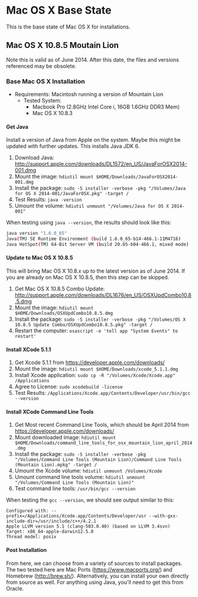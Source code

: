 # Mac OS X Base State

This is the base state of Mac OS X for installations.

## Mac OS X 10.8.5 Moutain Lion 

Note this is valid as of June 2014.  After this date, the files and versions referenced may be obsolete.

### Base Mac OS X Installation

* Requirements: Macintosh running a version of Mountain Lion
  * Tested System:
    * Macbook Pro (2.8GHz Intel Core i, 16GB 1.6GHz DDR3 Mem) 
    * Mac OS X 10.8.3

#### Get Java

Install a version of Java from Apple on the system.  Maybe this might be updated with further updates.  This installs Java JDK 6.

1. Download Java: http://support.apple.com/downloads/DL1572/en_US/JavaForOSX2014-001.dmg
2. Mount the image: ```hdiutil mount $HOME/Downloads/JavaForOSX2014-001.dmg```
3. Install the package: ```sudo -S installer -verbose -pkg "/Volumes/Java for OS X 2014-001/JavaForOSX.pkg" -target /```
4. Test Results: ```java -version```
5. Umount the volume: ```hdiutil unmount "/Volumes/Java for OS X 2014-001"```

When testing using ```java --version```, the results should look like this:
```bash
java version "1.6.0_65"
Java(TM) SE Runtime Environment (build 1.6.0_65-b14-466.1-11M4716)
Java HotSpot(TM) 64-Bit Server VM (build 20.65-b04-466.1, mixed mode)
```

#### Update to Mac OS X 10.8.5

This will bring Mac OS X 10.8.x up to the latest version as of June 2014.  If you are already on Mac OS X 10.8.5, then this step can be skipped.

1. Get Mac OS X 10.8.5 Combo Update: http://support.apple.com/downloads/DL1676/en_US/OSXUpdCombo10.8.5.dmg
2. Mount the image: ```hdiutil mount $HOME/Downloads/OSXUpdCombo10.8.5.dmg```
3. Install the package: ```sudo -S installer -verbose -pkg "/Volumes/OS X 10.8.5 Update Combo/OSXUpdCombo10.8.5.pkg" -target /```
4. Restart the computer: ```osascript -e 'tell app "System Events" to restart'```

#### Install XCode 5.1.1

1. Get Xcode 5.1.1 from https://developer.apple.com/downloads/
2. Mount the image: ```hdiutil mount $HOME/Downloads/xcode_5.1.1.dmg```
3. Install Xcode application: ```sudo cp -R "/Volumes/Xcode/Xcode.app" /Applications```
4. Agree to License: ```sudo xcodebuild -license```
5. Test Results: ```/Applications/Xcode.app/Contents/Developer/usr/bin/gcc --version```

#### Install XCode Command Line Tools

1. Get Most recent Command Line Tools, which should be April 2014 from https://developer.apple.com/downloads/
2. Mount downloaded image: ```hdiutil mount $HOME/Downloads/command_line_tools_for_osx_mountain_lion_april_2014.dmg```
3. Install the package: ```sudo -S installer -verbose -pkg "/Volumes/Command Line Tools (Mountain Lion)/Command Line Tools (Mountain Lion).mpkg" -target /```
4. Umount the Xcode volume: ```hdiutil unmount /Volumes/Xcode```
5. Umount command line tools volume: ```hdiutil unmount "/Volumes/Command Line Tools (Mountain Lion)"```
6. Test command line tools: ```/usr/bin/gcc --version```

When testing the ```gcc --version```, we should see output similar to this: 
```make
Configured with: --prefix=/Applications/Xcode.app/Contents/Developer/usr --with-gxx-include-dir=/usr/include/c++/4.2.1
Apple LLVM version 5.1 (clang-503.0.40) (based on LLVM 3.4svn)
Target: x86_64-apple-darwin12.5.0
Thread model: posix
```

#### Post Installation 

From here, we can choose from a variety of sources to install packages.  The two tested here are Mac Ports (https://www.macports.org/) and Homebrew (http://brew.sh/).  Alternatively, you can install your own directly from source as well.  For anything using Java, you'll need to get this from Oracle.
